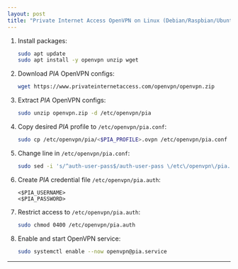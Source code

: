 ```yaml
---
layout: post
title: "Private Internet Access OpenVPN on Linux (Debian/Raspbian/Ubuntu)"
---
```


1. Install packages:
   ```bash
   sudo apt update
   sudo apt install -y openvpn unzip wget
   ```
2. Download *PIA* OpenVPN configs:
   ```bash
   wget https://www.privateinternetaccess.com/openvpn/openvpn.zip
   ```
3. Extract *PIA* OpenVPN configs:
   ```bash
   sudo unzip openvpn.zip -d /etc/openvpn/pia
   ```
4. Copy desired *PIA* profile to `/etc/openvpn/pia.conf`:
   ```bash
   sudo cp /etc/openvpn/pia/<$PIA_PROFILE>.ovpn /etc/openvpn/pia.conf
   ```
5. Change line in `/etc/openvpn/pia.conf`:
   ```bash
   sudo sed -i 's/^auth-user-pass$/auth-user-pass \/etc\/openvpn\/pia.auth/' /etc/openvpn/pia.conf
   ```
6. Create *PIA* credential file `/etc/openvpn/pia.auth`:
   ```
   <$PIA_USERNAME>
   <$PIA_PASSWORD>
   ```
7. Restrict access to `/etc/openvpn/pia.auth`:
   ```bash
   sudo chmod 0400 /etc/openvpn/pia.auth
   ```
8. Enable and start OpenVPN service:
   ```bash
   sudo systemctl enable --now openvpn@pia.service
   ```

---
